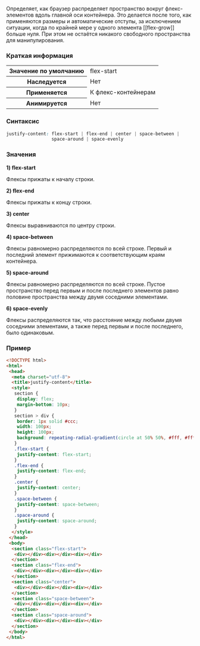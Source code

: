 Определяет, как браузер распределяет пространство вокруг флекс-элементов вдоль главной оси контейнера. Это делается после того, как применяются размеры и автоматические отступы, за исключением ситуации, когда по крайней мере у одного элемента [[flex-grow]] больше нуля. При этом не остаётся никакого свободного пространства для манипулирования.

### Краткая информация
<table>
	<tbody>
		<tr>
			<th>Значение по умолчанию</th>
			<td>flex-start</td>
		</tr>
		<tr>
			<th>Наследуется</th>
			<td>Нет</td>
		</tr>
		<tr>
			<th>Применяется</th>
			<td>К флекс-контейнерам</td>
		</tr>
		<tr>
			<th>Анимируется</th>
			<td>Нет</td>
		</tr>
	</tbody>
</table>

### Синтаксис
```css
justify-content: flex-start | flex-end | center | space-between | 
                 space-around | space-evenly
```

### Значения
__1) flex-start__

Флексы прижаты к началу строки.

__2) flex-end__

Флексы прижаты к концу строки.

__3) center__

Флексы выравниваются по центру строки.

__4) space-between__

Флексы равномерно распределяются по всей строке. Первый и последний элемент прижимаются к соответствующим краям контейнера.

__5) space-around__

Флексы равномерно распределяются по всей строке. Пустое пространство перед первым и после последнего элементов равно половине пространства между двумя соседними элементами.

__6) space-evenly__

Флексы распределяются так, что расстояние между любыми двумя соседними элементами, а также перед первым и после последнего, было одинаковым.

### Пример
```html
<!DOCTYPE html>
<html>
 <head>
  <meta charset="utf-8">
  <title>justify-content</title>
  <style>
   section {
    display: flex;
    margin-bottom: 10px;
   }
   section > div { 
    border: 1px solid #ccc;
    width: 100px;
    height: 100px;
    background: repeating-radial-gradient(circle at 50% 50%, #fff, #fff 25px, #f96 25px, #f96 50px);
   }
   .flex-start {
    justify-content: flex-start;
   }
   .flex-end {
    justify-content: flex-end;
   }
   .center {
    justify-content: center;
   }
   .space-between {
    justify-content: space-between;
   }
   .space-around {
    justify-content: space-around;
   }
  </style>
 </head>
 <body>
  <section class="flex-start">
   <div></div><div></div><div></div>
  </section>
  <section class="flex-end">
   <div></div><div></div><div></div>
  </section>
  <section class="center">
   <div></div><div></div><div></div>
  </section>
  <section class="space-between">
   <div></div><div></div><div></div>
  </section>
  <section class="space-around">
   <div></div><div></div><div></div>
  </section>
 </body>
</html>
```

